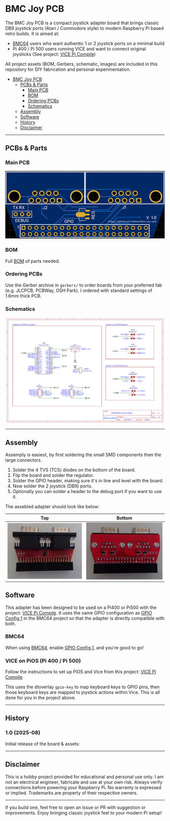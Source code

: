 # BMC Joy PCB

The BMC Joy PCB is a compact joystick adapter board that brings classic DB9 joystick ports (Atari / Commodore style) to modern Raspberry Pi based retro builds. It is aimed at:

* [BMC64](https://accentual.com/bmc64/) users who want authentic 1 or 2 joystick ports on a minimal build
* Pi 400 / Pi 500 users running VICE and want to connect original joysticks (See project: [VICE Pi Compile](https://github.com/aminch/vice-pi-compile))

All project assets (BOM, Gerbers, schematic, images) are included in this repository for DIY fabrication and personal experimentation.

- [BMC Joy PCB](#bmc-joy-pcb)
	- [PCBs & Parts](#pcbs--parts)
		- [Main PCB](#main-pcb)
		- [BOM](#bom)
		- [Ordering PCBs](#ordering-pcbs)
		- [Schematics](#schematics)
	- [Assembly](#assembly)
	- [Software](#software)
	- [History](#history)
	- [Disclaimer](#disclaimer)

---

## PCBs & Parts

### Main PCB

![BMC Joy PCB](images/bmc-joy-pcb-v1.0.png)

### BOM

Full [BOM](bom/bom.md) of parts needed.

### Ordering PCBs

Use the Gerber archive in `gerbers/` to order boards from your preferred fab (e.g. JLCPCB, PCBWay, OSH Park). I ordered with standard settings of 1.6mm thick PCB.

### Schematics

![BMC Joy PCB Schematic](schematics/Schematic_BMC-joy-PCB_v1.0_2025-08.png)

---

## Assembly

Assemply is easiest, by first soldering the small SMD components then the large connectors.

1. Solder the 4 TVS (TCS) diodes on the bottom of the board.
2. Flip the board and solder the regulator.
3. Solder the GPIO header, making sure it's in line and level with the board.
4. Now solder the 2 joystick (DB9) ports.
5. Optionally you can solder a header to the debug port if you want to use it.

The assebled adapter should look like below:

| Top | Bottom |
| --- | --- |
| <img src="images/bmc-joy-pcb-top.jpg" alt="Top" width="300"> | <img src="images/bmc-joy-pcb-bottom.jpg" alt="Bottom" width="300"> |

## Software

This adapter has been designed to be used on a Pi400 or Pi500 with the project: [VICE Pi Compile](https://github.com/aminch/vice-pi-compile). It uses the same GPIO configuration as [GPIO Config 1](https://github.com/randyrossi/bmc64?tab=readme-ov-file#gpio-config-1--menu-nav-buttons-and-joysticks) in the BMC64 project so that the adapter is directly compatible with both.

### BMC64

When using [BMC64](https://accentual.com/bmc64/), enable [GPIO Config 1](https://github.com/randyrossi/bmc64?tab=readme-ov-file#gpio-config-1--menu-nav-buttons-and-joysticks), and you're good to go!

### VICE on PiOS (Pi 400 / Pi 500)

Follow the instructions to set up PiOS and Vice from this project: [VICE Pi Compile](https://github.com/aminch/vice-pi-compile)

This uses the dtoverlay `gpio-key` to map keyboard keys to GPIO pins, then those keyboard keys are mapped to joystick actions within Vice. This is all done for you in the project above.

---

## History

### 1.0 (2025-08)

Initial release of the board & assets:

---

## Disclaimer

This is a hobby project provided for educational and personal use only. I am not an electrical engineer, fabricate and use at your own risk. Always verify connections before powering your Raspberry Pi. No warranty is expressed or implied. Trademarks are property of their respective owners.

---

If you build one, feel free to open an Issue or PR with suggestion or improvements. Enjoy bringing classic joystick feel to your modern Pi setup!
